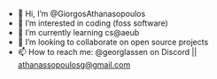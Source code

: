 - 👋 Hi, I’m @GiorgosAthanasopoulos
- 👀 I’m interested in coding (foss software)
- 🌱 I’m currently learning cs@aeub
- 💞️ I’m looking to collaborate on open source projects
- 📫 How to reach me: @georglassen on Discord || athanassopoulosg@gmail.com

<!---
giorgos-athanassopoulos/giorgos-athanassopoulos is a ✨ special ✨ repository because its `README.md` (this file) appears on your GitHub profile.
You can click the Preview link to take a look at your changes.
--->
